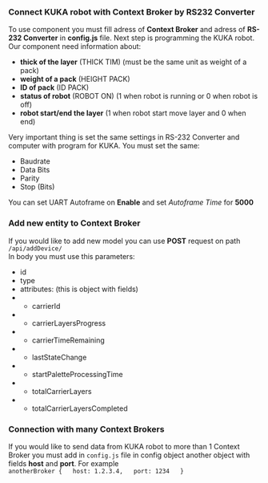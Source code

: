 ### Connect KUKA robot with Context Broker by RS232 Converter

To use component you must fill adress of **Context Broker** and adress of **RS-232 Converter** in **config.js** file. Next step is programming the KUKA robot. Our component need information about:
- **thick of the layer** (THICK TIM) (must be the same unit as weight of a pack)
- **weight of a pack** (HEIGHT PACK)  
- **ID of pack** (ID PACK)  
- **status of robot** (ROBOT ON) (1 when robot is running or 0 when robot is off) 
- **robot start/end the layer** (1 when robot start move layer and 0 when end)

Very important thing is set the same settings in RS-232 Converter and computer with program for KUKA. You must set the same:
- Baudrate
- Data Bits
- Parity
- Stop (Bits)

You can set UART Autoframe on **Enable** and set *Autoframe Time* for **5000**

### Add new entity to Context Broker

If you would like to add new model you can use **POST** request on path `/api/addDevice/`  
In body you must use this parameters:
- id
- type
- attributes: (this is object with fields)
- - carrierId
- - carrierLayersProgress
- - carrierTimeRemaining
- - lastStateChange
- - startPaletteProcessingTime
- - totalCarrierLayers
- - totalCarrierLayersCompleted

### Connection with many Context Brokers

If you would like to send data from KUKA robot to more than 1 Context Broker you must add in `config.js` file in config object another object with fields **host** and **port**. For example  
`anotherBroker {  
  host: 1.2.3.4,  
  port: 1234  
}`  
